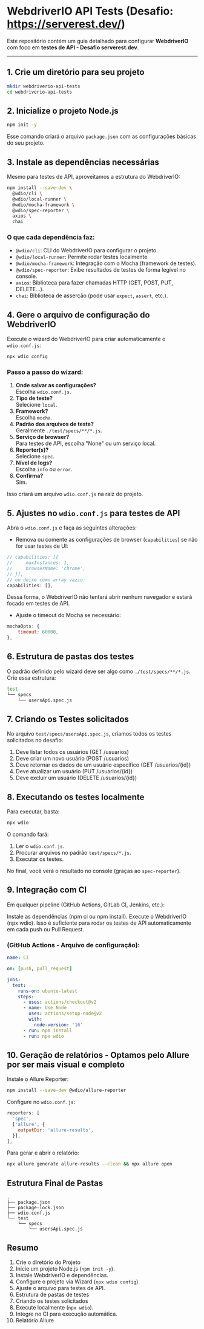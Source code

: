 # WebdriverIO API Tests (Desafio: https://serverest.dev/)

Este repositório contém um guia detalhado para configurar **WebdriverIO** com foco em **testes de API - Desafio serverest.dev**.

---

## 1. Crie um diretório para seu projeto

```bash
mkdir webdriverio-api-tests
cd webdriverio-api-tests
```

## 2. Inicialize o projeto Node.js

```bash
npm init -y
```

Esse comando criará o arquivo `package.json` com as configurações básicas do seu projeto.

## 3. Instale as dependências necessárias

Mesmo para testes de API, aproveitamos a estrutura do WebdriverIO:

```bash
npm install --save-dev \
  @wdio/cli \
  @wdio/local-runner \
  @wdio/mocha-framework \
  @wdio/spec-reporter \
  axios \
  chai
```

### O que cada dependência faz:
- `@wdio/cli`: CLI do WebdriverIO para configurar o projeto.
- `@wdio/local-runner`: Permite rodar testes localmente.
- `@wdio/mocha-framework`: Integração com o Mocha (framework de testes).
- `@wdio/spec-reporter`: Exibe resultados de testes de forma legível no console.
- `axios`: Biblioteca para fazer chamadas HTTP (GET, POST, PUT, DELETE...).
- `chai`: Biblioteca de asserção (pode usar `expect`, `assert`, etc.).

## 4. Gere o arquivo de configuração do WebdriverIO

Execute o wizard do WebdriverIO para criar automaticamente o `wdio.conf.js`:

```bash
npx wdio config
```

### Passo a passo do wizard:
1. **Onde salvar as configurações?**  
   Escolha `wdio.conf.js`.
2. **Tipo de teste?**  
   Selecione `local`.
3. **Framework?**  
   Escolha `mocha`.
4. **Padrão dos arquivos de teste?**  
   Geralmente `./test/specs/**/*.js`.
5. **Serviço de browser?**  
   Para testes de API, escolha "None" ou um serviço local.
6. **Reporter(s)?**  
   Selecione `spec`.
7. **Nível de logs?**  
   Escolha `info` ou `error`.
8. **Confirma?**  
   Sim.

Isso criará um arquivo `wdio.conf.js` na raiz do projeto.

## 5. Ajustes no `wdio.conf.js` para testes de API

Abra o `wdio.conf.js` e faça as seguintes alterações:

- Remova ou comente as configurações de browser (`capabilities`) se não for usar testes de UI:

```javascript
// capabilities: [{
//     maxInstances: 1,
//     browserName: 'chrome',
// }],
// ou deixe como array vazio:
capabilities: [],
```
Dessa forma, o WebdriverIO não tentará abrir nenhum navegador e estará focado em testes de API.

- Ajuste o timeout do Mocha se necessário:

```javascript
mochaOpts: {
    timeout: 60000,
},
```

## 6. Estrutura de pastas dos testes

O padrão definido pelo wizard deve ser algo como `./test/specs/**/*.js`.  
Crie essa estrutura:

```bash
test
└── specs
    └── usersApi.spec.js
```

## 7. Criando os Testes solicitados

No arquivo `test/specs/usersApi.spec.js`, criamos todos os testes solicitados no desafio:

1. Deve listar todos os usuários (GET /usuarios)
2. Deve criar um novo usuário (POST /usuarios)
3. Deve retornar os dados de um usuário específico (GET /usuarios/{id})
4. Deve atualizar um usuário (PUT /usuarios/{id})
5. Deve excluir um usuário (DELETE /usuarios/{id})


## 8. Executando os testes localmente

Para executar, basta:

```bash
npx wdio
```

O comando fará:
1. Ler o `wdio.conf.js`.
2. Procurar arquivos no padrão `test/specs/*.js`.
3. Executar os testes.

No final, você verá o resultado no console (graças ao `spec-reporter`).

## 9. Integração com CI
Em qualquer pipeline (GitHub Actions, GitLab CI, Jenkins, etc.):

Instale as dependências (npm ci ou npm install).
Execute o WebdriverIO (npx wdio).
Isso é suficiente para rodar os testes de API automaticamente em cada push ou Pull Request.

### (GitHub Actions - Arquivo de configuração):

```yaml
name: CI

on: [push, pull_request]

jobs:
  test:
    runs-on: ubuntu-latest
    steps:
      - uses: actions/checkout@v2
      - name: Use Node
        uses: actions/setup-node@v2
        with:
          node-version: '16'
      - run: npm install
      - run: npx wdio
```

## 10. Geração de relatórios - Optamos pelo Allure por ser mais visual e completo

Instale o Allure Reporter:

```bash
npm install --save-dev @wdio/allure-reporter
```

Configure no `wdio.conf.js`:

```javascript
reporters: [
  'spec',
  ['allure', {
    outputDir: 'allure-results',
  }],
],
```

Para gerar e abrir o relatório:

```bash
npx allure generate allure-results --clean && npx allure open
```

## Estrutura Final de Pastas

```plaintext
.
├── package.json
├── package-lock.json
├── wdio.conf.js
└── test
    └── specs
        └── usersApi.spec.js
```

## Resumo

1. Crie o diretório do Projeto
2. Inicie um projeto Node.js (`npm init -y`).
3. Instale WebdriverIO e dependências.
4. Configure o projeto via Wizard (`npx wdio config`).
5. Ajuste o arquivo para testes de API.
6. Estrutura de pastas de testes
7. Criando os testes solicitados
8. Execute localmente (`npx wdio`).
9. Integre no CI para execução automática.
10. Relatório Allure

